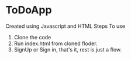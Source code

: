 # ToDoApp
Created using Javascript and HTML
Steps To use
1. Clone the code
2. Run index.html from cloned floder.
3. SignUp or Sign in, that's it, rest is just a flow. 
